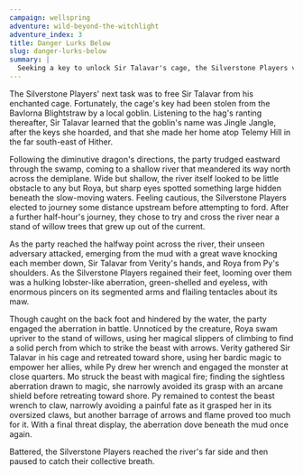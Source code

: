 ```yaml
---
campaign: wellspring
adventure: wild-beyond-the-witchlight
adventure_index: 3
title: Danger Lurks Below
slug: danger-lurks-below
summary: |
  Seeking a key to unlock Sir Talavar's cage, the Silverstone Players venture across the realm of Hither. As they ford the river, they are attacked by a giant lobster-like aberration.
---
```


The Silverstone Players' next task was to free Sir Talavar from his enchanted cage. Fortunately, the cage's key had been stolen from the Bavlorna Blightstraw by a local goblin. Listening to the hag's ranting thereafter, Sir Talavar learned that the goblin's name was Jingle Jangle, after the keys she hoarded, and that she made her home atop Telemy Hill in the far south-east of Hither.

Following the diminutive dragon's directions, the party trudged eastward through the swamp, coming to a shallow river that meandered its way north across the demiplane. Wide but shallow, the river itself looked to be little obstacle to any but Roya, but sharp eyes spotted something large hidden beneath the slow-moving waters. Feeling cautious, the Silverstone Players elected to journey some distance upstream before attempting to ford. After a further half-hour's journey, they chose to try and cross the river near a stand of willow trees that grew up out of the current.

As the party reached the halfway point across the river, their unseen adversary attacked, emerging from the mud with a great wave knocking each member down, Sir Talavar from Verity's hands, and Roya from Py's shoulders. As the Silverstone Players regained their feet, looming over them was a hulking lobster-like aberration, green-shelled and eyeless, with enormous pincers on its segmented arms and flailing tentacles about its maw.

Though caught on the back foot and hindered by the water, the party engaged the aberration in battle. Unnoticed by the creature, Roya swam upriver to the stand of willows, using her magical slippers of climbing to find a solid perch from which to strike the beast with arrows. Verity gathered Sir Talavar in his cage and retreated toward shore, using her bardic magic to empower her allies, while Py drew her wrench and engaged the monster at close quarters. Mo struck the beast with magical fire; finding the sightless aberration drawn to magic, she narrowly avoided its grasp with an arcane shield before retreating toward shore. Py remained to contest the beast wrench to claw, narrowly avoiding a painful fate as it grasped her in its oversized claws, but another barrage of arrows and flame proved too much for it. With a final threat display, the aberration dove beneath the mud once again.

Battered, the Silverstone Players reached the river's far side and then paused to catch their collective breath.
